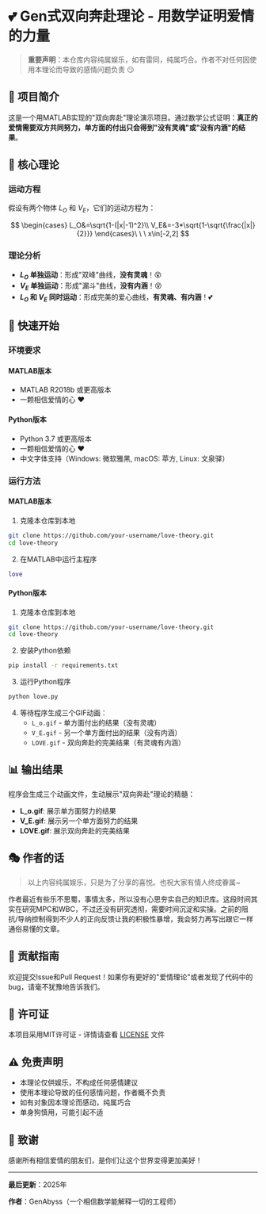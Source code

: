 # 💕 Gen式双向奔赴理论 - 用数学证明爱情的力量

> **重要声明**：本仓库内容纯属娱乐，如有雷同，纯属巧合。作者不对任何因使用本理论而导致的感情问题负责 😏

## 🎯 项目简介

这是一个用MATLAB实现的"双向奔赴"理论演示项目。通过数学公式证明：**真正的爱情需要双方共同努力，单方面的付出只会得到"没有灵魂"或"没有内涵"的结果**。

## 🧮 核心理论

### 运动方程

假设有两个物体 $L_O$ 和 $V_E$，它们的运动方程为：

$$
\begin{cases}
L_O&=\sqrt{1-(|x|-1)^2}\\
V_E&=-3*\sqrt{1-\sqrt{\frac{|x|}{2}}}
\end{cases}\ \ \ x\in[-2,2]
$$

### 理论分析

- **$L_O$ 单独运动**：形成"双峰"曲线，**没有灵魂**！😵
- **$V_E$ 单独运动**：形成"漏斗"曲线，**没有内涵**！😵
- **$L_O$ 和 $V_E$ 同时运动**：形成完美的爱心曲线，**有灵魂、有内涵**！💕

## 🚀 快速开始

### 环境要求

#### MATLAB版本
- MATLAB R2018b 或更高版本
- 一颗相信爱情的心 ❤️

#### Python版本
- Python 3.7 或更高版本
- 一颗相信爱情的心 ❤️
- 中文字体支持（Windows: 微软雅黑, macOS: 苹方, Linux: 文泉驿）

### 运行方法

#### MATLAB版本
1. 克隆本仓库到本地
```bash
git clone https://github.com/your-username/love-theory.git
cd love-theory
```

2. 在MATLAB中运行主程序
```matlab
love
```

#### Python版本
1. 克隆本仓库到本地
```bash
git clone https://github.com/your-username/love-theory.git
cd love-theory
```

2. 安装Python依赖
```bash
pip install -r requirements.txt
```

3. 运行Python程序
```bash
python love.py
```

4. 等待程序生成三个GIF动画：
   - `L_o.gif` - 单方面付出的结果（没有灵魂）
   - `V_E.gif` - 另一个单方面付出的结果（没有内涵）
   - `LOVE.gif` - 双向奔赴的完美结果（有灵魂有内涵）

## 📊 输出结果

程序会生成三个动画文件，生动展示"双向奔赴"理论的精髓：

- **L_o.gif**: 展示单方面努力的结果
- **V_E.gif**: 展示另一个单方面努力的结果  
- **LOVE.gif**: 展示双向奔赴的完美结果

## 🎭 作者的话

> 以上内容纯属娱乐，只是为了分享的喜悦。也祝大家有情人终成眷属~

作者最近有些乐不思蜀，事情太多，所以没有心思夯实自己的知识库。这段时间其实在研究MPC和WBC，不过还没有研究透彻，需要时间沉淀和实操。之前的阻抗/导纳控制得到不少人的正向反馈让我的积极性暴增，我会努力再写出跟它一样通俗易懂的文章。

## 🤝 贡献指南

欢迎提交Issue和Pull Request！如果你有更好的"爱情理论"或者发现了代码中的bug，请毫不犹豫地告诉我们。

## 📄 许可证

本项目采用MIT许可证 - 详情请查看 [LICENSE](LICENSE) 文件

## ⚠️ 免责声明

- 本理论仅供娱乐，不构成任何感情建议
- 使用本理论导致的任何感情问题，作者概不负责
- 如有对象因本理论而感动，纯属巧合
- 单身狗慎用，可能引起不适

## 🌟 致谢

感谢所有相信爱情的朋友们，是你们让这个世界变得更加美好！

---

**最后更新**：2025年

**作者**：GenAbyss（一个相信数学能解释一切的工程师）

